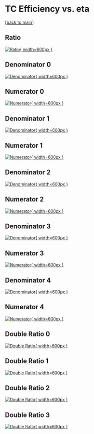 # TC Efficiency vs. eta

[[back to main](./)]



## Ratio

[![Ratio](../mtv/var/TC_base_321_-1_eff_eta.png){ width=600px }](../mtv/var/TC_base_321_-1_eff_eta.pdf)

## Denominator 0

[![Denominator](../mtv/den/TC_base_321_-1_eff_eta_den0.png){ width=600px }](../mtv/den/TC_base_321_-1_eff_eta_den0.pdf)

## Numerator 0

[![Numerator](../mtv/num/TC_base_321_-1_eff_eta_num0.png){ width=600px }](../mtv/num/TC_base_321_-1_eff_eta_num0.pdf)

## Denominator 1

[![Denominator](../mtv/den/TC_base_321_-1_eff_eta_den1.png){ width=600px }](../mtv/den/TC_base_321_-1_eff_eta_den1.pdf)

## Numerator 1

[![Numerator](../mtv/num/TC_base_321_-1_eff_eta_num1.png){ width=600px }](../mtv/num/TC_base_321_-1_eff_eta_num1.pdf)

## Denominator 2

[![Denominator](../mtv/den/TC_base_321_-1_eff_eta_den2.png){ width=600px }](../mtv/den/TC_base_321_-1_eff_eta_den2.pdf)

## Numerator 2

[![Numerator](../mtv/num/TC_base_321_-1_eff_eta_num2.png){ width=600px }](../mtv/num/TC_base_321_-1_eff_eta_num2.pdf)

## Denominator 3

[![Denominator](../mtv/den/TC_base_321_-1_eff_eta_den3.png){ width=600px }](../mtv/den/TC_base_321_-1_eff_eta_den3.pdf)

## Numerator 3

[![Numerator](../mtv/num/TC_base_321_-1_eff_eta_num3.png){ width=600px }](../mtv/num/TC_base_321_-1_eff_eta_num3.pdf)

## Denominator 4

[![Denominator](../mtv/den/TC_base_321_-1_eff_eta_den4.png){ width=600px }](../mtv/den/TC_base_321_-1_eff_eta_den4.pdf)

## Numerator 4

[![Numerator](../mtv/num/TC_base_321_-1_eff_eta_num4.png){ width=600px }](../mtv/num/TC_base_321_-1_eff_eta_num4.pdf)

## Double Ratio 0

[![Double Ratio](../mtv/ratio/TC_base_321_-1_eff_eta_ratio0.png){ width=600px }](../mtv/ratio/TC_base_321_-1_eff_eta_ratio0.pdf)

## Double Ratio 1

[![Double Ratio](../mtv/ratio/TC_base_321_-1_eff_eta_ratio1.png){ width=600px }](../mtv/ratio/TC_base_321_-1_eff_eta_ratio1.pdf)

## Double Ratio 2

[![Double Ratio](../mtv/ratio/TC_base_321_-1_eff_eta_ratio2.png){ width=600px }](../mtv/ratio/TC_base_321_-1_eff_eta_ratio2.pdf)

## Double Ratio 3

[![Double Ratio](../mtv/ratio/TC_base_321_-1_eff_eta_ratio3.png){ width=600px }](../mtv/ratio/TC_base_321_-1_eff_eta_ratio3.pdf)

